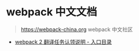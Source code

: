 # webpack 中文文档

> https://webpack-china.org webpack 中文社区

- [webpack 2 翻译任务认领说明 - 入口目录](https://github.com/webpack-china/webpack.js.org/issues/17)